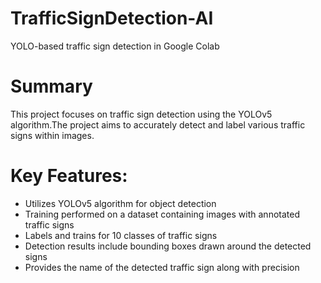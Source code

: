 # TrafficSignDetection-AI
YOLO-based traffic sign detection in Google Colab

# Summary
This project focuses on traffic sign detection using the YOLOv5 algorithm.The project aims to accurately detect and label various traffic signs within images.


# Key Features:
- Utilizes YOLOv5 algorithm for object detection
- Training performed on a dataset containing images with annotated traffic signs
- Labels and trains for 10 classes of traffic signs
- Detection results include bounding boxes drawn around the detected signs
- Provides the name of the detected traffic sign along with precision
